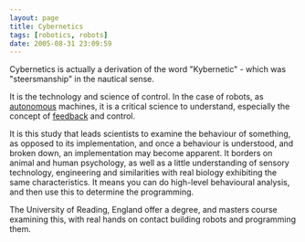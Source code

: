 ```yaml
---
layout: page
title: Cybernetics
tags: [robotics, robots]
date: 2005-08-31 23:09:59
---
```

Cybernetics is actually a derivation of the word "Kybernetic" - which was "steersmanship" in the nautical sense.

It is the technology and science of control. In the case of robots, as [autonomous](/wiki/autonomous.html "Autonomous") machines, it is a critical science to understand, especially the concept of [feedback](/wiki/feedback.html "A method of detecting changes resulting from an action - for example how far an arm moves when a motor is activated") and control.

It is this study that leads scientists to examine the behaviour of something, as opposed to its implementation, and once a behaviour is understood, and broken down, an implementation may become apparent. It borders on animal and human psychology, as well as a little understanding of sensory technology, engineering and similarities with real biology exhibiting the same characteristics. It means you can do high-level behavioural analysis, and then use this to determine the programming.

The University of Reading, England offer a degree, and masters course examining this, with real hands on contact building robots and programming them.
